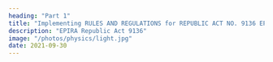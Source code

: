 ```yaml
---
heading: "Part 1"
title: "Implementing RULES AND REGULATIONS for REPUBLIC ACT NO. 9136 EPIRA"
description: "EPIRA Republic Act 9136"
image: "/photos/physics/light.jpg"
date: 2021-09-30
---
```


